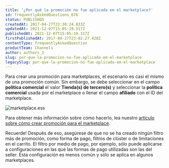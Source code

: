 ```yaml
---
title: '¿Por qué la promoción no fue aplicada em el marketplace?'
id: frequentlyAskedQuestions_676
status: PUBLISHED
createdAt: 2017-04-27T22:30:24.833Z
updatedAt: 2021-12-07T15:05:19.317Z
publishedAt: 2021-12-07T15:05:19.317Z
firstPublishedAt: 2017-04-27T23:02:27.428Z
contentType: frequentlyAskedQuestion
productTeam: Channels
author: authors_3
slug: por-que-la-promocion-no-fue-aplicada-em-el-marketplace
legacySlug: por-que-la-promocion-no-fue-aplicada-em-el-marketplace
---
```


Para crear una promoción para marketplaces, el escenario es casi el mismo de una promoción común. Sin embargo, se debe seleccionar en el campo **política comercial** el valor **Tienda(s) de tercero(s)** y seleccionar la **política comercial** usada por el marketplace o llenar el campo **afiliado** con el ID del marketplace.

![marketplace.ess](//images.ctfassets.net/alneenqid6w5/1eKWkGJX4m9jrQC971dxJH/50bec937a116cdd40cdcd26fc6c337ce/marketplace.ess.png)

Para obtener más información sobre cómo hacerlo, lea nuestro [artículo sobre cómo crear promoción para el marketplace](/es/tutorial/promocion-para-marketplace).

Recuerde! Después de eso, asegúrese de que no se ha creado ningún filtro más de promoción, como forma de pago, filtros de clúster o de limitaciones en el carrito. El filtro por medio de pago, por ejemplo, sólo puede aplicarse a configuraciones en las que las formas de pago utilizadas son las del seller. Esta configuración es menos común y sólo se aplica en algunos marketplaces.
